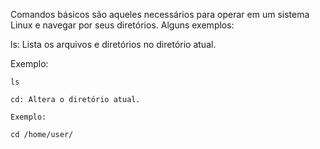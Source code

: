 Comandos básicos são aqueles necessários para operar em um sistema Linux e navegar por seus diretórios. Alguns exemplos:

ls: Lista os arquivos e diretórios no diretório atual.

Exemplo:
  ```
  ls

cd: Altera o diretório atual.

Exemplo:

cd /home/user/

